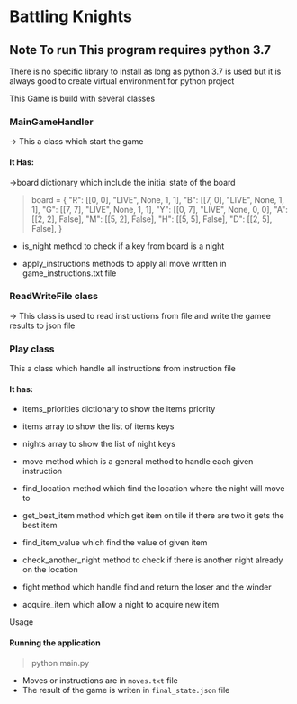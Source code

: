 # Battling Knights
## Note To run This program requires python  3.7

There is no specific library to install as long as python 3.7 is used but it is always good to create virtual environment for python project


This Game is build with several classes

### MainGameHandler

-> This a class which start the game 
#### It Has:
 ->board dictionary which include the initial state of the board
  >  board = {
        "R": [[0, 0], "LIVE", None, 1, 1],
        "B": [[7, 0], "LIVE", None, 1, 1],
        "G": [[7, 7], "LIVE", None, 1, 1],
        "Y": [[0, 7], "LIVE", None, 0, 0],
        "A": [[2, 2], False],
        "M": [[5, 2], False],
        "H": [[5, 5], False],
        "D": [[2, 5], False],
    }

* is_night method to check if a key from board is a night
 
* apply_instructions methods to apply all move written in game_instructions.txt file
 

### ReadWriteFile class
-> This class is used to read instructions from file and write the gamee results to json file

### Play class

This a class which handle all instructions from instruction file
 
#### It has:
* items_priorities dictionary to show the items priority
* items array to show the list of items keys
* nights array to show the list of night keys 
* move method which is a general method to handle each given instruction 

* find_location method which find the location where the night will move to

* get_best_item method which get item on tile if there are two it gets the best item

* find_item_value which find the value of given item

* check_another_night method to check if there is another night already on the location

* fight method which handle find and return the loser and the winder 

* acquire_item which allow a night to acquire new item

Usage

#### Running the application 
 > python main.py

* Moves or instructions are in `moves.txt` file
* The result of the game is writen in `final_state.json` file


  



    


